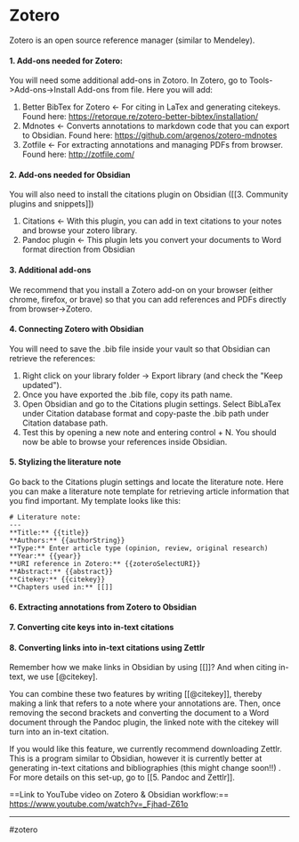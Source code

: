 # Zotero

Zotero is an open source reference manager (similar to Mendeley). 

#### 1. Add-ons needed for Zotero:
You will need some additional add-ons in Zotoro. In Zotero, go to Tools->Add-ons->Install Add-ons from file. Here you will add:
1. Better BibTex for Zotero <- For citing in LaTex and generating citekeys. Found here: https://retorque.re/zotero-better-bibtex/installation/
2. Mdnotes <- Converts annotations to markdown code that you can export to Obsidian. Found here: https://github.com/argenos/zotero-mdnotes
3. Zotfile <- For extracting annotations and managing PDFs from browser. Found here: http://zotfile.com/


#### 2. Add-ons needed for Obsidian
You will also need to install the citations plugin on Obsidian ([[3. Community plugins and snippets]])
1. Citations <- With this plugin, you can add in text citations to your notes and browse your zotero library. 
2. Pandoc plugin <- This plugin lets you convert your documents to Word format direction from Obsidian


#### 3. Additional add-ons
We recommend that you install a Zotero add-on on your browser (either chrome, firefox, or brave) so that you can add references and PDFs directly from browser->Zotero.


#### 4. Connecting Zotero with Obsidian
You will need to save the .bib file inside your vault so that Obsidian can retrieve the references:
1. Right click on your library folder -> Export library (and check the "Keep updated").
2. Once you have exported the .bib file, copy its path name.
3. Open Obsidian and go to the Citations plugin settings. Select BibLaTex under Citation database format and copy-paste the .bib path under Citation database path.
4. Test this by opening a new note and entering control + N. You should now be able to browse your references inside Obsidian.



#### 5. Stylizing the literature note
Go back to the Citations plugin settings and locate the literature note. Here you can make a literature note template for retrieving article information that you find important. My template looks like this:

```
# Literature note:
---
**Title:** {{title}}
**Authors:** {{authorString}}
**Type:** Enter article type (opinion, review, original research)
**Year:** {{year}}
**URI reference in Zotero:** {{zoteroSelectURI}}
**Abstract:** {{abstract}}
**Citekey:** {{citekey}}
**Chapters used in:** [[]]
```

#### 6. Extracting annotations from Zotero to Obsidian



#### 7. Converting cite keys into in-text citations





#### 8. Converting links into in-text citations using Zettlr
Remember how we make links in Obsidian by using [[]]?
And when citing in-text, we use [@citekey]. 

You can combine these two features by writing [[@citekey]], thereby making a link that refers to a note where your annotations are. Then, once removing the second brackets and converting the document to a Word document through the Pandoc plugin, the linked note with the citekey will turn into an in-text citation.

If you would like this feature, we currently recommend downloading Zettlr. This is a program similar to Obsidian, however it is currently better at generating in-text citations and bibliographies (this might change soon!!) . For more details on this set-up, go to [[5. Pandoc and Zettlr]].



==Link to YouTube video on Zotero & Obsidian workflow:== https://www.youtube.com/watch?v=_Fjhad-Z61o








---
#zotero

